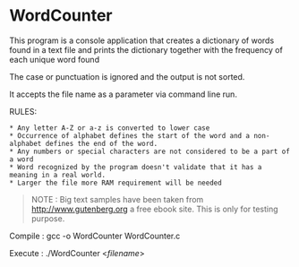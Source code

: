 # WordCounter

This program is a console application that creates a dictionary of words found in a text file and prints the dictionary 
together with the frequency of each unique word found

The case or punctuation is ignored and the output is not sorted.

It accepts the file name as a parameter via command line run.

RULES:

    * Any letter A-Z or a-z is converted to lower case
    * Occurrence of alphabet defines the start of the word and a non-alphabet defines the end of the word.
    * Any numbers or special characters are not considered to be a part of a word
    * Word recognized by the program doesn't validate that it has a meaning in a real world.
    * Larger the file more RAM requirement will be needed

>NOTE : Big text samples have been taken from http://www.gutenberg.org a free ebook site. This is only for testing purpose.

Compile :  gcc -o WordCounter WordCounter.c

Execute : ./WordCounter <*filename*>          

